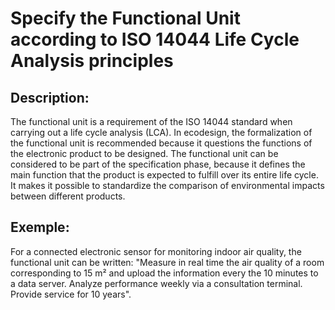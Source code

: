 # Specify the Functional Unit according to ISO 14044 Life Cycle Analysis principles

## Description:
The functional unit is a requirement of the ISO 14044 standard when carrying out a life cycle analysis (LCA). In ecodesign, the formalization of the functional unit is recommended because it questions the functions of the electronic product to be designed. The functional unit can be considered to be part of the specification phase, because it defines the main function that the product is expected to fulfill over its entire life cycle. It makes it possible to standardize the comparison of environmental impacts between different products.

## Exemple:
For a connected electronic sensor for monitoring indoor air quality, the functional unit can be written: "Measure in real time the air quality of a room corresponding to 15 m² and upload the information every the 10 minutes to a data server. Analyze performance weekly via a consultation terminal. Provide service for 10 years".
